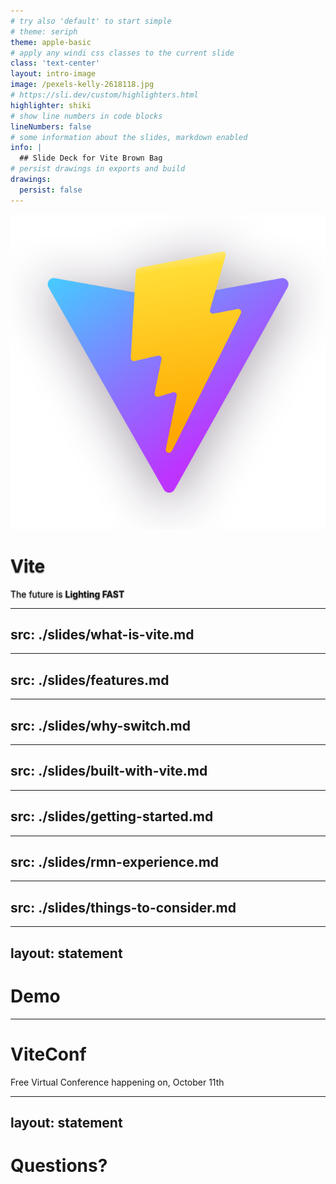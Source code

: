 ```yaml
---
# try also 'default' to start simple
# theme: seriph
theme: apple-basic
# apply any windi css classes to the current slide
class: 'text-center'
layout: intro-image
image: /pexels-kelly-2618118.jpg
# https://sli.dev/custom/highlighters.html
highlighter: shiki
# show line numbers in code blocks
lineNumbers: false
# some information about the slides, markdown enabled
info: |
  ## Slide Deck for Vite Brown Bag
# persist drawings in exports and build
drawings:
  persist: false
---
```


<div class='flex flex-col justify-center items-center'>
  <img src="/vite-logo.png" class="h-90 shadow mb-60" />

  <div class="absolute bottom-10">
    <h1 class='text-xxl shadow' style="text-shadow: 0 1px 2px #000000ab;">Vite</h1>
    <p style="text-shadow: 0 1px 2px #000000ab;">The future is <strong>Lighting FAST</strong></p>
  </div>
</div>

---
src: ./slides/what-is-vite.md
---

---
src: ./slides/features.md
---

---
src: ./slides/why-switch.md
---

---
src: ./slides/built-with-vite.md
---

---
src: ./slides/getting-started.md
---

---
src: ./slides/rmn-experience.md
---

---
src: ./slides/things-to-consider.md
---

---
layout: statement
---

# Demo

--- 

# ViteConf

Free Virtual Conference happening on, October 11th

---
layout: statement
---

# Questions?
